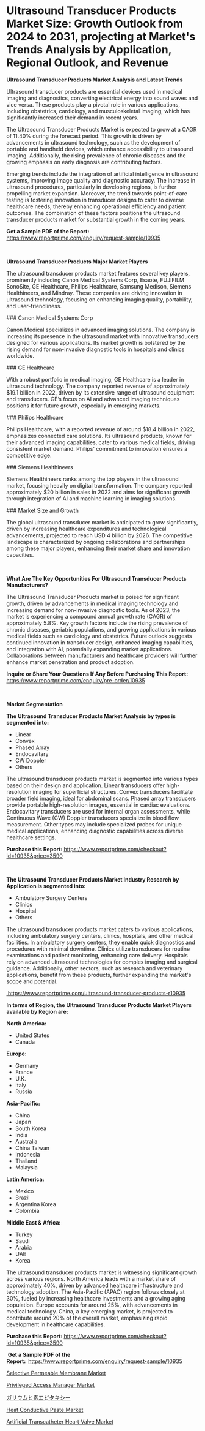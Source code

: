 <p><h1>Ultrasound Transducer Products Market Size: Growth Outlook from 2024 to 2031, projecting at Market's Trends Analysis by Application, Regional Outlook, and Revenue</h1></p><p><strong>Ultrasound Transducer Products Market Analysis and Latest Trends</strong></p>
<p><p>Ultrasound transducer products are essential devices used in medical imaging and diagnostics, converting electrical energy into sound waves and vice versa. These products play a pivotal role in various applications, including obstetrics, cardiology, and musculoskeletal imaging, which has significantly increased their demand in recent years.</p><p>The Ultrasound Transducer Products Market is expected to grow at a CAGR of 11.40% during the forecast period. This growth is driven by advancements in ultrasound technology, such as the development of portable and handheld devices, which enhance accessibility to ultrasound imaging. Additionally, the rising prevalence of chronic diseases and the growing emphasis on early diagnosis are contributing factors. </p><p>Emerging trends include the integration of artificial intelligence in ultrasound systems, improving image quality and diagnostic accuracy. The increase in ultrasound procedures, particularly in developing regions, is further propelling market expansion. Moreover, the trend towards point-of-care testing is fostering innovation in transducer designs to cater to diverse healthcare needs, thereby enhancing operational efficiency and patient outcomes. The combination of these factors positions the ultrasound transducer products market for substantial growth in the coming years.</p></p>
<p><strong>Get a Sample PDF of the Report:&nbsp;</strong> <a href="https://www.reportprime.com/enquiry/request-sample/10935">https://www.reportprime.com/enquiry/request-sample/10935</a></p>
<p>&nbsp;</p>
<p><strong>Ultrasound Transducer Products Major Market Players</strong></p>
<p><p>The ultrasound transducer products market features several key players, prominently including Canon Medical Systems Corp, Esaote, FUJIFILM SonoSite, GE Healthcare, Philips Healthcare, Samsung Medison, Siemens Healthineers, and Mindray. These companies are driving innovation in ultrasound technology, focusing on enhancing imaging quality, portability, and user-friendliness.</p><p>### Canon Medical Systems Corp</p><p>Canon Medical specializes in advanced imaging solutions. The company is increasing its presence in the ultrasound market with innovative transducers designed for various applications. Its market growth is bolstered by the rising demand for non-invasive diagnostic tools in hospitals and clinics worldwide.</p><p>### GE Healthcare</p><p>With a robust portfolio in medical imaging, GE Healthcare is a leader in ultrasound technology. The company reported revenue of approximately $19.1 billion in 2022, driven by its extensive range of ultrasound equipment and transducers. GE’s focus on AI and advanced imaging techniques positions it for future growth, especially in emerging markets.</p><p>### Philips Healthcare</p><p>Philips Healthcare, with a reported revenue of around $18.4 billion in 2022, emphasizes connected care solutions. Its ultrasound products, known for their advanced imaging capabilities, cater to various medical fields, driving consistent market demand. Philips' commitment to innovation ensures a competitive edge.</p><p>### Siemens Healthineers</p><p>Siemens Healthineers ranks among the top players in the ultrasound market, focusing heavily on digital transformation. The company reported approximately $20 billion in sales in 2022 and aims for significant growth through integration of AI and machine learning in imaging solutions.</p><p>### Market Size and Growth</p><p>The global ultrasound transducer market is anticipated to grow significantly, driven by increasing healthcare expenditures and technological advancements, projected to reach USD 4 billion by 2026. The competitive landscape is characterized by ongoing collaborations and partnerships among these major players, enhancing their market share and innovation capacities.</p></p>
<p>&nbsp;</p>
<p><strong>What Are The Key Opportunities For Ultrasound Transducer Products Manufacturers?</strong></p>
<p><p>The Ultrasound Transducer Products market is poised for significant growth, driven by advancements in medical imaging technology and increasing demand for non-invasive diagnostic tools. As of 2023, the market is experiencing a compound annual growth rate (CAGR) of approximately 5.8%. Key growth factors include the rising prevalence of chronic diseases, geriatric populations, and growing applications in various medical fields such as cardiology and obstetrics. Future outlook suggests continued innovation in transducer design, enhanced imaging capabilities, and integration with AI, potentially expanding market applications. Collaborations between manufacturers and healthcare providers will further enhance market penetration and product adoption.</p></p>
<p><strong>Inquire or Share Your Questions If Any Before Purchasing This Report:</strong> <a href="https://www.reportprime.com/enquiry/pre-order/10935">https://www.reportprime.com/enquiry/pre-order/10935</a></p>
<p>&nbsp;</p>
<p><strong>Market Segmentation</strong></p>
<p><strong>The Ultrasound Transducer Products Market Analysis by types is segmented into:</strong></p>
<p><ul><li>Linear</li><li>Convex</li><li>Phased Array</li><li>Endocavitary</li><li>CW Doppler</li><li>Others</li></ul></p>
<p><p>The ultrasound transducer products market is segmented into various types based on their design and application. Linear transducers offer high-resolution imaging for superficial structures. Convex transducers facilitate broader field imaging, ideal for abdominal scans. Phased array transducers provide portable high-resolution images, essential in cardiac evaluations. Endocavitary transducers are used for internal organ assessments, while Continuous Wave (CW) Doppler transducers specialize in blood flow measurement. Other types may include specialized probes for unique medical applications, enhancing diagnostic capabilities across diverse healthcare settings.</p></p>
<p><strong>Purchase this Report:&nbsp;</strong><a href="https://www.reportprime.com/checkout?id=10935&price=3590">https://www.reportprime.com/checkout?id=10935&price=3590</a></p>
<p>&nbsp;</p>
<p><strong>The Ultrasound Transducer Products Market Industry Research by Application is segmented into:</strong></p>
<p><ul><li>Ambulatory Surgery Centers</li><li>Clinics</li><li>Hospital</li><li>Others</li></ul></p>
<p><p>The ultrasound transducer products market caters to various applications, including ambulatory surgery centers, clinics, hospitals, and other medical facilities. In ambulatory surgery centers, they enable quick diagnostics and procedures with minimal downtime. Clinics utilize transducers for routine examinations and patient monitoring, enhancing care delivery. Hospitals rely on advanced ultrasound technologies for complex imaging and surgical guidance. Additionally, other sectors, such as research and veterinary applications, benefit from these products, further expanding the market's scope and potential.</p></p>
<p><a href="https://www.reportprime.com/ultrasound-transducer-products-r10935">&nbsp;https://www.reportprime.com/ultrasound-transducer-products-r10935</a></p>
<p><strong>In terms of Region, the Ultrasound Transducer Products Market Players available by Region are:</strong></p>
<p>
    <p> <strong> North America: </strong>
        <ul>
            <li>United States</li>
            <li>Canada</li>
        </ul>
        </p> 
    <p> <strong> Europe: </strong>
        <ul>
            <li>Germany</li>
            <li>France</li>
            <li>U.K.</li>
            <li>Italy</li>
            <li>Russia</li>
        </ul>
        </p> 
    <p> <strong> Asia-Pacific: </strong>
        <ul>
            <li>China</li>
            <li>Japan</li>
            <li>South Korea</li>
            <li>India</li>
            <li>Australia</li>
            <li>China Taiwan</li>
            <li>Indonesia</li>
            <li>Thailand</li>
            <li>Malaysia</li>
        </ul>
        </p> 
    <p> <strong> Latin America: </strong>
        <ul>
            <li>Mexico</li>
            <li>Brazil</li>
            <li>Argentina Korea</li>
            <li>Colombia</li>
        </ul>
        </p> 
    <p> <strong> Middle East & Africa: </strong>
        <ul>
            <li>Turkey</li>
            <li>Saudi</li>
            <li>Arabia</li>
            <li>UAE</li>
            <li>Korea</li>
        </ul>
    </p>
    </p>
<p><p>The ultrasound transducer products market is witnessing significant growth across various regions. North America leads with a market share of approximately 40%, driven by advanced healthcare infrastructure and technology adoption. The Asia-Pacific (APAC) region follows closely at 30%, fueled by increasing healthcare investments and a growing aging population. Europe accounts for around 25%, with advancements in medical technology. China, a key emerging market, is projected to contribute around 20% of the overall market, emphasizing rapid development in healthcare capabilities.</p></p>
<p><strong>Purchase this Report: </strong><a href="https://www.reportprime.com/checkout?id=10935&price=3590">https://www.reportprime.com/checkout?id=10935&price=3590</a></p>
<p>&nbsp;<strong>Get a Sample PDF of the Report:&nbsp;&nbsp;</strong><a href="https://www.reportprime.com/enquiry/request-sample/10935">https://www.reportprime.com/enquiry/request-sample/10935</a></p>
<p><strong></strong></p>
<p><p><a href="https://issuu.com/reportprime-2/docs/selective-permeable-membrane-market_6ec44693bc62a7">Selective Permeable Membrane Market</a></p><p><a href="https://www.linkedin.com/pulse/what-innovations-shaping-privileged-access-manager-market-application-xyrff?trackingId=XrEOnHrXSquPSn%2FW3F15mA%3D%3D">Privileged Access Manager Market</a></p><p><a href="https://medium.com/@dressleredward/gallium-arsenide-epitaxy-market-%E3%81%AF-%E3%82%B3%E3%82%B9%E3%83%88%E7%AE%A1%E7%90%86%E3%81%A8%E5%8A%B9%E7%8E%87%E5%90%91%E4%B8%8A%E3%82%92%E5%84%AA%E5%85%88%E3%81%97%E3%81%BE%E3%81%99-%E3%81%95%E3%82%89%E3%81%AB-%E5%A0%B1%E5%91%8A%E6%9B%B8%E3%81%AF%E5%B8%82%E5%A0%B4%E3%81%AE%E9%9C%80%E8%A6%81%E9%9D%A2%E3%81%A8%E4%BE%9B%E7%B5%A6%E9%9D%A2%E3%81%AE%E4%B8%A1%E6%96%B9%E3%82%92%E3%82%AB%E3%83%90%E3%83%BC%E3%81%97%E3%81%A6%E3%81%84%E3%81%BE%E3%81%99-gallium-96422f72bfa9">ガリウムヒ素エピタキシー</a></p><p><a href="https://medium.com/@madisonaguilar75/the-global-heat-conductive-paste-market-identifies-drivers-restraints-opportunities-and-trends-1f54cfbc94b8">Heat Conductive Paste Market</a></p><p><a href="https://github.com/MaryNelson695/Market-Research-Report-List-1/blob/main/artificial-transcatheter-heart-valve-market.md">Artificial Transcatheter Heart Valve Market</a></p></p>